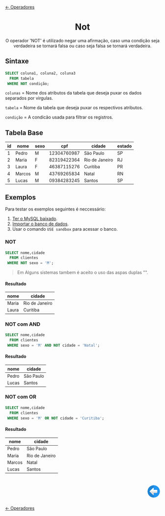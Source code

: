 [← Operadores](./operadores.md#operadores)

<h1 align="center">Not</h1>
<p align="center">O operador 'NOT' é utilizado negar uma afirmação, caso uma condição seja verdadeira se tornará falsa ou caso seja falsa se tornará verdadeira.</p>

## Sintaxe

```sql
SELECT coluna1, coluna2, coluna3
  FROM tabela
 WHERE NOT condição;
```

```colunas``` = Nome dos atributos da tabela que deseja puxar os dados separados por virgulas.

```tabela``` = Nome da tabela que deseja puxar os respectivos atributos.

```condição``` = A condicão usada para filtrar os registros.

## Tabela Base


| id | nome   | sexo | cpf         | cidade         | estado |
|----|--------|------|-------------|----------------|--------|
|  1 | Pedro  | M    | 12304760987 | São Paulo      | SP     |
|  2 | Maria  | F    | 82319422364 | Rio de Janeiro | RJ     |
|  3 | Laura  | F    | 46387115276 | Curitiba       | PR     |
|  4 | Marcos | M    | 43769265834 | Natal          | RN     |
|  5 | Lucas  | M    | 09384283245 | Santos         | SP     |

## Exemplos

Para testar os exemplos seguintes é neccessário:

1. [Ter o MySQL baixado](../../ambiente_de_trabalho/instalando_o_mysql_server.md#instalando-o-mysql-server).
2. [Importar o banco de dados](../iniciando/iniciando.md#iniciando).
3. Usar o comando ```USE sandbox``` para acessar o banco.

### NOT

```sql
SELECT nome,cidade
  FROM clientes
 WHERE NOT sexo = 'M';
```

>Em Alguns sistemas tambem é aceito o uso das aspas duplas "".

#### Resultado


| nome  | cidade         |
|-------|----------------|
| Maria | Rio de Janeiro |
| Laura | Curitiba       |


### NOT com AND

```sql
SELECT nome,cidade
  FROM clientes
 WHERE sexo = 'M' AND NOT cidade = 'Natal';
```

#### Resultado

| nome  | cidade    |
|-------|-----------|
| Pedro | São Paulo |
| Lucas | Santos    |

### NOT com OR

```sql
SELECT nome,cidade
  FROM clientes
 WHERE sexo = 'M' OR NOT cidade = 'Curitiba';
```

#### Resultado


| nome   | cidade         |
|--------|----------------|
| Pedro  | São Paulo      |
| Maria  | Rio de Janeiro |
| Marcos | Natal          |
| Lucas  | Santos         |


<h1 align="right">
<a href="./or.md#or"><img src="../../../images/previous-arrow.svg" alt="previous" width="40px"></a>
</h1>

[← Operadores](./operadores.md#operadores)